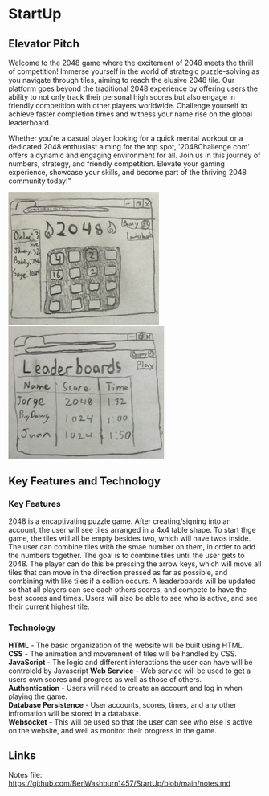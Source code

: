 # StartUp

## Elevator Pitch

Welcome to the 2048 game where the excitement of 2048 meets the thrill of competition! Immerse yourself in the world of strategic puzzle-solving as you navigate through tiles, aiming to reach the elusive 2048 tile. Our platform goes beyond the traditional 2048 experience by offering users the ability to not only track their personal high scores but also engage in friendly competition with other players worldwide. Challenge yourself to achieve faster completion times and witness your name rise on the global leaderboard.

Whether you're a casual player looking for a quick mental workout or a dedicated 2048 enthusiast aiming for the top spot, '2048Challenge.com' offers a dynamic and engaging environment for all. Join us in this journey of numbers, strategy, and friendly competition. Elevate your gaming experience, showcase your skills, and become part of the thriving 2048 community today!"

<img src="/Mainscreen_Diagram.jpg" width="300">  <img src="/Leaderboard_Diagram.jpg" width="310">
## Key Features and Technology
### Key Features
2048 is a encaptivating puzzle game. After creating/signing into an account, the user will see tiles arranged in a 4x4 table shape. To start thge game, the tiles will all be empty besides two, which will have twos inside. The user can combine tiles with the smae number on them, in order to add the numbers together. The goal is to combine tiles until the user gets to 2048. The player can do this be pressing the arrow keys, which will move all tiles that can move in the direction pressed as far as possible, and combining  with like tiles if a collion occurs. A leaderboards will be updated so that all players can see each others scores, and compete to have the best scores and times. Users will also be able to see who is active, and see their current highest tile.
### Technology  
**HTML** - The basic organization of the website will be built using HTML.  
**CSS** - The animation and movemnent of tiles will be handled by CSS. 
**JavaScript** - The logic and different interactions the user can have will be controleld by Javascript
**Web Service** - Web service will be used to get a users own scores and progress as well as those of others.  
**Authentication** - Users will need to create an account and log in when playing the game.  
**Database Persistence** - User accounts, scores, times, and any other infromation will be stored in a database.  
**Websocket** - This will be used so that the user can see who else is active on the website, and well as monitor their progress in the game.  


## Links
Notes file: https://github.com/BenWashburn1457/StartUp/blob/main/notes.md
